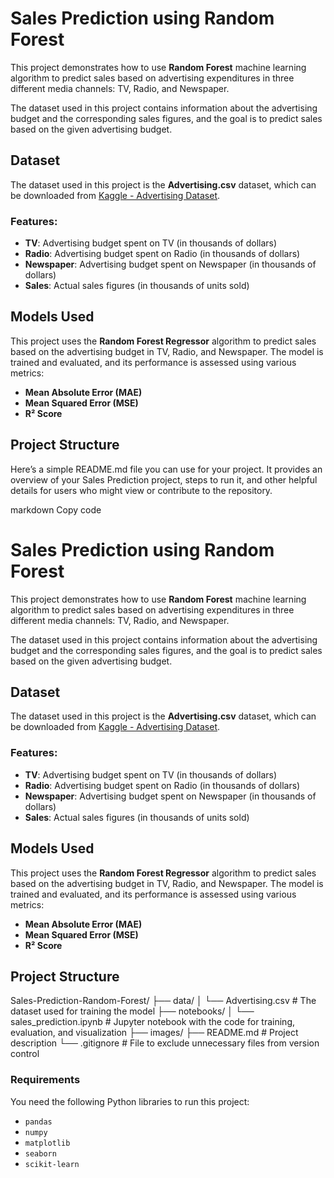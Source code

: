 # Sales Prediction using Random Forest

This project demonstrates how to use **Random Forest** machine learning algorithm to predict sales based on advertising expenditures in three different media channels: TV, Radio, and Newspaper.

The dataset used in this project contains information about the advertising budget and the corresponding sales figures, and the goal is to predict sales based on the given advertising budget.

## Dataset

The dataset used in this project is the **Advertising.csv** dataset, which can be downloaded from [Kaggle - Advertising Dataset](https://www.kaggle.com/datasets/bumba5341/advertisingcsv). 

### Features:
- **TV**: Advertising budget spent on TV (in thousands of dollars)
- **Radio**: Advertising budget spent on Radio (in thousands of dollars)
- **Newspaper**: Advertising budget spent on Newspaper (in thousands of dollars)
- **Sales**: Actual sales figures (in thousands of units sold)

## Models Used
This project uses the **Random Forest Regressor** algorithm to predict sales based on the advertising budget in TV, Radio, and Newspaper. The model is trained and evaluated, and its performance is assessed using various metrics:

- **Mean Absolute Error (MAE)**
- **Mean Squared Error (MSE)**
- **R² Score**

## Project Structure

Here’s a simple README.md file you can use for your project. It provides an overview of your Sales Prediction project, steps to run it, and other helpful details for users who might view or contribute to the repository.

markdown
Copy code
# Sales Prediction using Random Forest

This project demonstrates how to use **Random Forest** machine learning algorithm to predict sales based on advertising expenditures in three different media channels: TV, Radio, and Newspaper.

The dataset used in this project contains information about the advertising budget and the corresponding sales figures, and the goal is to predict sales based on the given advertising budget.

## Dataset

The dataset used in this project is the **Advertising.csv** dataset, which can be downloaded from [Kaggle - Advertising Dataset](https://www.kaggle.com/datasets/bumba5341/advertisingcsv). 

### Features:
- **TV**: Advertising budget spent on TV (in thousands of dollars)
- **Radio**: Advertising budget spent on Radio (in thousands of dollars)
- **Newspaper**: Advertising budget spent on Newspaper (in thousands of dollars)
- **Sales**: Actual sales figures (in thousands of units sold)

## Models Used
This project uses the **Random Forest Regressor** algorithm to predict sales based on the advertising budget in TV, Radio, and Newspaper. The model is trained and evaluated, and its performance is assessed using various metrics:

- **Mean Absolute Error (MAE)**
- **Mean Squared Error (MSE)**
- **R² Score**

## Project Structure

Sales-Prediction-Random-Forest/ 
├── data/ 
│ └── Advertising.csv # The dataset used for training the model
├── notebooks/
│ └── sales_prediction.ipynb # Jupyter notebook with the code for training, evaluation, and visualization
├── images/
├── README.md # Project description 
└── .gitignore # File to exclude unnecessary files from version control
### Requirements

You need the following Python libraries to run this project:
- `pandas`
- `numpy`
- `matplotlib`
- `seaborn`
- `scikit-learn`